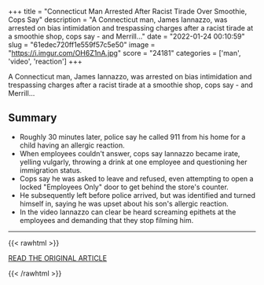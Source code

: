 +++
title = "Connecticut Man Arrested After Racist Tirade Over Smoothie, Cops Say"
description = "A Connecticut man, James Iannazzo, was arrested on bias intimidation and trespassing charges after a racist tirade at a smoothie shop, cops say - and Merrill..."
date = "2022-01-24 00:10:59"
slug = "61edec720ff1e559f57c5e50"
image = "https://i.imgur.com/OH6Z1nA.jpg"
score = "24181"
categories = ['man', 'video', 'reaction']
+++

A Connecticut man, James Iannazzo, was arrested on bias intimidation and trespassing charges after a racist tirade at a smoothie shop, cops say - and Merrill...

## Summary

- Roughly 30 minutes later, police say he called 911 from his home for a child having an allergic reaction.
- When employees couldn't answer, cops say Iannazzo became irate, yelling vulgarly, throwing a drink at one employee and questioning her immigration status.
- Cops say he was asked to leave and refused, even attempting to open a locked "Employees Only" door to get behind the store's counter.
- He subsequently left before police arrived, but was identified and turned himself in, saying he was upset about his son's allergic reaction.
- In the video Iannazzo can clear be heard screaming epithets at the employees and demanding that they stop filming him.

---

{{< rawhtml >}}
  <p class="article-category">
    <a target="_blank" href="https://www.nbcnewyork.com/news/local/crime-and-courts/connecticut-man-arrested-after-racist-tirade-over-smoothie-cops-say/3509837/">READ THE ORIGINAL ARTICLE</a>
  </p>
{{< /rawhtml >}}
